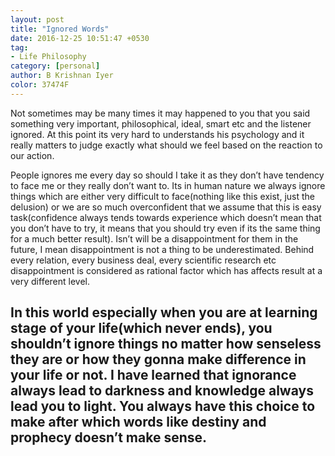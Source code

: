 ```yaml
---
layout: post
title: "Ignored Words"
date: 2016-12-25 10:51:47 +0530
tag:
- Life Philosophy
category: [personal]
author: B Krishnan Iyer
color: 37474F
---
```

Not sometimes may be many times it may happened to you that you said something very important,
philosophical, ideal, smart etc and the listener ignored. At this point its very hard to understands his
psychology and it really matters to judge exactly what should we feel based on the reaction to our action.

People ignores me every day so should I take it as they don’t have tendency to face me or they really don’t
want to. Its in human nature we always ignore things which are either very difficult to face(nothing like
this exist, just the delusion) or we are so much overconfident that we assume that this is easy
task(confidence always tends towards experience which doesn’t mean that you don’t have to try, it means that
you should try even if its the same thing for a much better result). Isn’t will be a disappointment for them
in the future, I mean disappointment is not a thing to be underestimated. Behind every relation, every
business deal, every scientific research etc disappointment is considered as rational factor which has
affects result at a very different level.


In this world especially when you are at learning stage of your life(which never ends), you shouldn’t ignore
things no matter how senseless they are or how they gonna make difference in your life or not. I have
learned that ignorance always lead to darkness and knowledge always lead you to light. You always have this
choice to make after which words like destiny and prophecy  doesn’t make sense.
---
